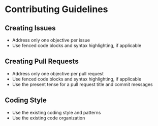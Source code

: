 # Contributing Guidelines

## Creating Issues

- Address only one objective per issue
- Use fenced code blocks and syntax highlighting, if applicable

## Creating Pull Requests

- Address only one objective per pull request
- Use fenced code blocks and syntax highlighting, if applicable
- Use the present tense for a pull request title and commit messages

## Coding Style

- Use the existing coding style and patterns
- Use the existing code organization